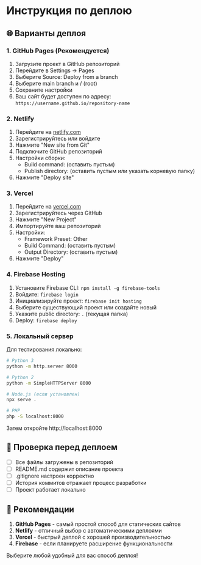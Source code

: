 # Инструкция по деплою

## 🌐 Варианты деплоя

### 1. GitHub Pages (Рекомендуется)
1. Загрузите проект в GitHub репозиторий
2. Перейдите в Settings → Pages
3. Выберите Source: Deploy from a branch
4. Выберите main branch и / (root)
5. Сохраните настройки
6. Ваш сайт будет доступен по адресу: `https://username.github.io/repository-name`

### 2. Netlify
1. Перейдите на [netlify.com](https://netlify.com)
2. Зарегистрируйтесь или войдите
3. Нажмите "New site from Git"
4. Подключите GitHub репозиторий
5. Настройки сборки:
   - Build command: (оставить пустым)
   - Publish directory: (оставить пустым или указать корневую папку)
6. Нажмите "Deploy site"

### 3. Vercel
1. Перейдите на [vercel.com](https://vercel.com)
2. Зарегистрируйтесь через GitHub
3. Нажмите "New Project"
4. Импортируйте ваш репозиторий
5. Настройки:
   - Framework Preset: Other
   - Build Command: (оставить пустым)
   - Output Directory: (оставить пустым)
6. Нажмите "Deploy"

### 4. Firebase Hosting
1. Установите Firebase CLI: `npm install -g firebase-tools`
2. Войдите: `firebase login`
3. Инициализируйте проект: `firebase init hosting`
4. Выберите существующий проект или создайте новый
5. Укажите public directory: `.` (текущая папка)
6. Deploy: `firebase deploy`

### 5. Локальный сервер
Для тестирования локально:
```bash
# Python 3
python -m http.server 8000

# Python 2
python -m SimpleHTTPServer 8000

# Node.js (если установлен)
npx serve .

# PHP
php -S localhost:8000
```

Затем откройте http://localhost:8000

## 📝 Проверка перед деплоем

- [ ] Все файлы загружены в репозиторий
- [ ] README.md содержит описание проекта
- [ ] .gitignore настроен корректно
- [ ] История коммитов отражает процесс разработки
- [ ] Проект работает локально

## 🚀 Рекомендации

1. **GitHub Pages** - самый простой способ для статических сайтов
2. **Netlify** - отличный выбор с автоматическими деплоями
3. **Vercel** - быстрый деплой с хорошей производительностью
4. **Firebase** - если планируете расширение функциональности

Выберите любой удобный для вас способ деплоя!
